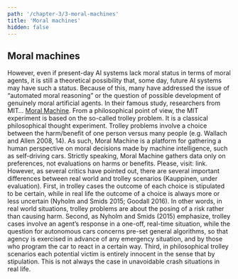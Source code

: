 ```yaml
---
path: '/chapter-3/3-moral-machines'
title: 'Moral machines'
hidden: false
---
```


##  **Moral machines**

However, even if present-day AI systems lack moral status in terms of moral agents, it is still a theoretical possibility that, some day, future AI systems may have such a status. Because of this, many have addressed the issue of “automated moral reasoning” or the question of possible development of genuinely moral artificial agents.
In their famous study, researchers from MIT… [Moral Machine](https://www.moralmachine.net/).
From a philosophical point of view, the MIT experiment is based on the so-called trolley problem. It is a classical philosophical thought experiment. Trolley problems involve a choice between the harm/benefit of one person versus many people (e.g. Wallach and Allen 2008, 14).  As such, Moral Machine is a platform for gathering a human perspective on moral decisions made by machine intelligence, such as self-driving cars.
Strictly speaking, Moral Machine gathers data only on preferences, not evaluations on harms or benefits.
Please, visit: link.
However, as several critics have pointed out, there are several important differences between real world and trolley scenarios (Kauppinen, under evaluation). First, in trolley cases the outcome of each choice is stipulated to be certain, while in real life the outcome of a choice is always more or less uncertain (Nyholm and Smids 2015; Goodall 2016). In other words, in real world situations, trolley problems are about the posing of a risk rather than causing harm.
Second, as Nyholm and Smids (2015) emphasize, trolley cases involve an agent’s response in a one-off, real-time situation, while the question for autonomous cars concerns pre-set general algorithms, so that agency is exercised in advance of any emergency situation, and by those who program the car to react in a certain way.
Third, in philosophical trolley scenarios each potential victim is entirely innocent in the sense that by stipulation. This is not always the case in unavoidable crash situations in real life.
